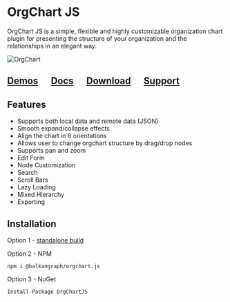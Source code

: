 # OrgChart JS
OrgChart JS is a simple, flexible and highly customizable organization chart plugin for presenting the structure of your organization and the relationships in an elegant way.

![OrgChart](https://balkangraph.com/content/img/screenshot-orgchart-js-2.png)

## [Demos](https://balkangraph.com/OrgChartJS/Demos/BasicUsage)  &nbsp;&nbsp;&nbsp;&nbsp;  [Docs](https://balkangraph.com/OrgChartJS/Docs/GettingStarted)  &nbsp;&nbsp;&nbsp;&nbsp;  [Download](https://balkangraph.com/OrgChartJS/Download) &nbsp;&nbsp;&nbsp;&nbsp;  [Support](https://balkangraph.com/OrgChartJS/Support)

## Features
- Supports both local data and remote data (JSON)
- Smooth expand/collapse effects
- Align the chart in 8 orientations
- Allows user to change orgchart structure by drag/drop nodes
- Supports pan and zoom
- Edit Form
- Node Customization
- Search
- Scroll Bars
- Lazy Loading
- Mixed Hierarchy
- Exporting

## Installation
Option 1 - [standalone build](https://balkangraph.com/OrgChartJS/Docs/GettingStarted)

Option 2 - NPM
```
npm i @balkangraph/orgchart.js
```
Option 3 - NuGet
```
Install-Package OrgChartJS 
```
